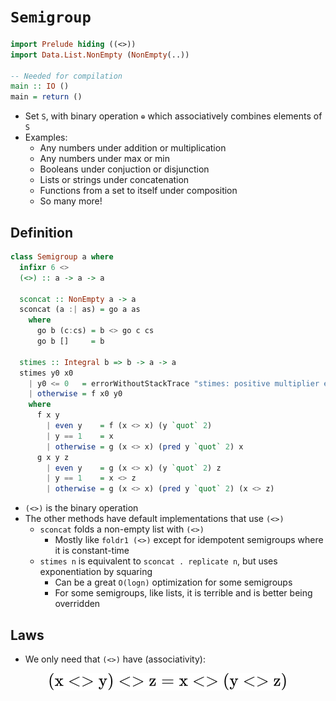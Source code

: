 # `Semigroup`

``` haskell
import Prelude hiding ((<>))
import Data.List.NonEmpty (NonEmpty(..))

-- Needed for compilation
main :: IO ()
main = return ()
```

-   Set `S`, with binary operation `⊕` which associatively combines
    elements of `S`
-   Examples:
    -   Any numbers under addition or multiplication
    -   Any numbers under max or min
    -   Booleans under conjuction or disjunction
    -   Lists or strings under concatenation
    -   Functions from a set to itself under composition
    -   So many more!

## Definition

``` haskell
class Semigroup a where
  infixr 6 <>
  (<>) :: a -> a -> a

  sconcat :: NonEmpty a -> a
  sconcat (a :| as) = go a as
    where
      go b (c:cs) = b <> go c cs
      go b []     = b

  stimes :: Integral b => b -> a -> a
  stimes y0 x0
    | y0 <= 0   = errorWithoutStackTrace "stimes: positive multiplier expected"
    | otherwise = f x0 y0
    where
      f x y
        | even y    = f (x <> x) (y `quot` 2)
        | y == 1    = x
        | otherwise = g (x <> x) (pred y `quot` 2) x
      g x y z
        | even y    = g (x <> x) (y `quot` 2) z
        | y == 1    = x <> z
        | otherwise = g (x <> x) (pred y `quot` 2) (x <> z)
```

-   `(<>)` is the binary operation
-   The other methods have default implementations that use `(<>)`
    -   `sconcat` folds a non-empty list with `(<>)`
        -   Mostly like `foldr1 (<>)` except for idempotent semigroups
            where it is constant-time
    -   `stimes n` is equivalent to `sconcat . replicate n`, but uses
        exponentiation by squaring
        -   Can be a great `O(logn)` optimization for some semigroups
        -   For some semigroups, like lists, it is terrible and is
            better being overridden

## Laws

-   We only need that `(<>)` have (associativity):

<!-- $$
\begin{aligned}
\text{(x <> y) <> z} = \text{x <> (y <> z)}
\end{aligned}
$$ -->

<div align="center">

<img style="background: white;" src="../svg/A6SeAMdXh2.svg">

</div>
